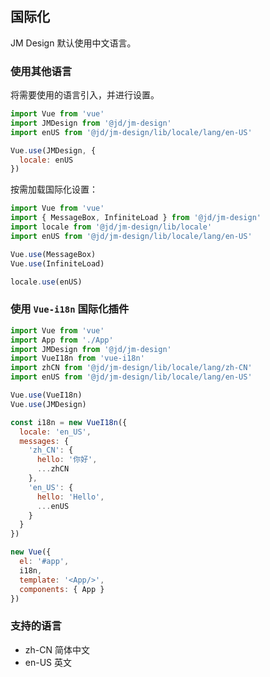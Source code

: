 ## 国际化

JM Design 默认使用中文语言。

### 使用其他语言

将需要使用的语言引入，并进行设置。

```javascript
import Vue from 'vue'
import JMDesign from '@jd/jm-design'
import enUS from '@jd/jm-design/lib/locale/lang/en-US'

Vue.use(JMDesign, {
  locale: enUS
})
```

按需加载国际化设置：

```javascript
import Vue from 'vue'
import { MessageBox, InfiniteLoad } from '@jd/jm-design'
import locale from '@jd/jm-design/lib/locale'
import enUS from '@jd/jm-design/lib/locale/lang/en-US'

Vue.use(MessageBox)
Vue.use(InfiniteLoad)

locale.use(enUS)
```

### 使用 `Vue-i18n` 国际化插件

```javascript
import Vue from 'vue'
import App from './App'
import JMDesign from '@jd/jm-design'
import VueI18n from 'vue-i18n'
import zhCN from '@jd/jm-design/lib/locale/lang/zh-CN'
import enUS from '@jd/jm-design/lib/locale/lang/en-US'

Vue.use(VueI18n)
Vue.use(JMDesign)

const i18n = new VueI18n({
  locale: 'en_US',
  messages: {
    'zh_CN': {
      hello: '你好',
      ...zhCN
    },
    'en_US': {
      hello: 'Hello',
      ...enUS
    }
  }
})

new Vue({
  el: '#app',
  i18n,
  template: '<App/>',
  components: { App }
})
```

### 支持的语言

* zh-CN 简体中文
* en-US 英文
